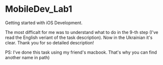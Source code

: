 # MobileDev_Lab1
Getting started with iOS Development.

The most difficalt for me was to understand what to do in the 9-th step (I've read the English veriant of the task description). Now in the Ukrainian it's clear.
Thank you for so detailed description!

PS: I've done this task using my friend's macbook. That's why you can find another name in path)

